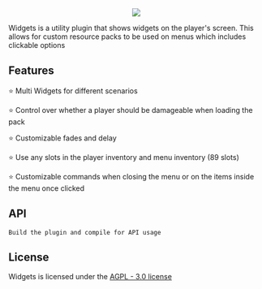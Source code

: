 <div align="center">
  <a href="https://discord.gg/gsfJzbfK6a" alt="Discord">
    <img src="https://img.shields.io/discord/1428413635067379876?label=Discord&logo=discord">
  </a>
</div>

Widgets is a utility plugin that shows widgets on the player's screen. This allows for custom resource packs to be used on menus which includes clickable options

## Features
⭐ Multi Widgets for different scenarios

⭐ Control over whether a player should be damageable when loading the pack

⭐ Customizable fades and delay

⭐ Use any slots in the player inventory and menu inventory (89 slots)

⭐ Customizable commands when closing the menu or on the items inside the menu once clicked

## API
```
Build the plugin and compile for API usage
```

## License
Widgets is licensed under the [AGPL - 3.0 license](https://github.com/MxSGames/mc-Widgets-plugin/blob/main/LICENSE)
